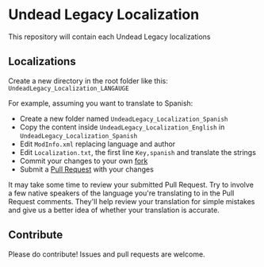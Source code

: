 # Undead Legacy Localization

This repository will contain each Undead Legacy localizations

## Localizations

Create a new directory in the root folder like this: `UndeadLegacy_Localization_LANGAUGE`

For example, assuming you want to translate to Spanish:

- Create a new folder named `UndeadLegacy_Localization_Spanish`
- Copy the content inside `UndeadLegacy_Localization_English` in `UndeadLegacy_Localization_Spanish`
- Edit `ModInfo.xml` replacing language and author
- Edit `Localization.txt`, the first line `Key,spanish` and translate the strings
- Commit your changes to your own [fork](https://docs.github.com/en/get-started/quickstart/fork-a-repo)
- Submit a [Pull Request](https://docs.github.com/en/pull-requests/collaborating-with-pull-requests/proposing-changes-to-your-work-with-pull-requests/creating-a-pull-request) with your changes

It may take some time to review your submitted Pull Request. Try to involve a
few native speakers of the language you're translating to in the Pull Request
comments. They'll help review your translation for simple mistakes and give us
a better idea of whether your translation is accurate.

## Contribute

Please do contribute! Issues and pull requests are welcome.
